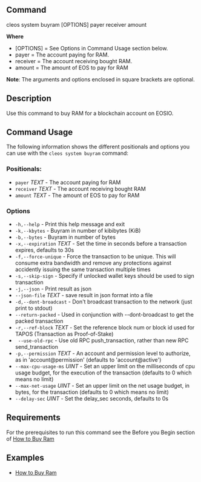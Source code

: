 
## Command
cleos system buyram [OPTIONS] payer receiver amount

**Where**
* [OPTIONS] = See Options in Command Usage section below.
* payer = The account paying for RAM. 
* receiver = The account receiving bought RAM.
* amount = The amount of EOS to pay for RAM

**Note**: The arguments and options enclosed in square brackets are optional.

## Description
Use this command to buy RAM for a blockchain account on EOSIO.

## Command Usage
The following information shows the different positionals and options you can use with the `cleos system buyram` command:

### Positionals:
- `payer` _TEXT_ - The account paying for RAM
- `receiver` _TEXT_ - The account receiving bought RAM
- `amount` _TEXT_ - The amount of EOS to pay for RAM

### Options
- `-h,--help` - Print this help message and exit
- `-k,--kbytes` - Buyram in number of kibibytes (KiB)
- `-b,--bytes` - Buyram in number of bytes
- `-x,--expiration` _TEXT_ - Set the time in seconds before a transaction expires, defaults to 30s
- `-f,--force-unique` - Force the transaction to be unique. This will consume extra bandwidth and remove any protections against accidently issuing the same transaction multiple times
- `-s,--skip-sign` - Specify if unlocked wallet keys should be used to sign transaction
- `-j,--json` - Print result as json
- `--json-file` _TEXT_ - save result in json format into a file
- `-d,--dont-broadcast` - Don't broadcast transaction to the network (just print to stdout)
- `--return-packed` - Used in conjunction with --dont-broadcast to get the packed transaction
- `-r,--ref-block` _TEXT_ - Set the reference block num or block id used for TAPOS (Transaction as Proof-of-Stake)
- ` --use-old-rpc` - Use old RPC push_transaction, rather than new RPC send_transaction
- `-p,--permission` _TEXT_ - An account and permission level to authorize, as in 'account@permission' (defaults to 'account@active')
- `--max-cpu-usage-ms` _UINT_ - Set an upper limit on the milliseconds of cpu usage budget, for the execution of the transaction (defaults to 0 which means no limit)
- `--max-net-usage` _UINT_ - Set an upper limit on the net usage budget, in bytes, for the transaction (defaults to 0 which means no limit)
- `--delay-sec` _UINT_ - Set the delay_sec seconds, defaults to 0s

## Requirements
For the prerequisites to run this command see the Before you Begin section of [How to Buy Ram](../../02_how-to-guides/how-to-buy-ram.md)  

## Examples
* [How to Buy Ram](../../02_how-to-guides/how-to-buy-ram.md)
